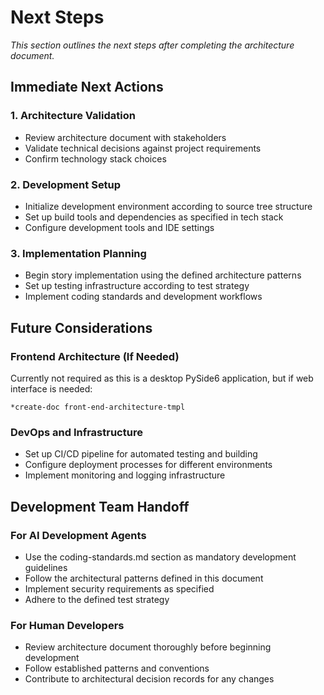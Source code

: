# Next Steps

_This section outlines the next steps after completing the architecture document._

## Immediate Next Actions

### 1. Architecture Validation
- Review architecture document with stakeholders
- Validate technical decisions against project requirements
- Confirm technology stack choices

### 2. Development Setup
- Initialize development environment according to source tree structure
- Set up build tools and dependencies as specified in tech stack
- Configure development tools and IDE settings

### 3. Implementation Planning
- Begin story implementation using the defined architecture patterns
- Set up testing infrastructure according to test strategy
- Implement coding standards and development workflows

## Future Considerations

### Frontend Architecture (If Needed)
Currently not required as this is a desktop PySide6 application, but if web interface is needed:

```
*create-doc front-end-architecture-tmpl
```

### DevOps and Infrastructure
- Set up CI/CD pipeline for automated testing and building
- Configure deployment processes for different environments
- Implement monitoring and logging infrastructure

## Development Team Handoff

### For AI Development Agents
- Use the coding-standards.md section as mandatory development guidelines
- Follow the architectural patterns defined in this document
- Implement security requirements as specified
- Adhere to the defined test strategy

### For Human Developers
- Review architecture document thoroughly before beginning development
- Follow established patterns and conventions
- Contribute to architectural decision records for any changes